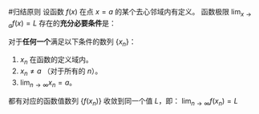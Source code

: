 
#归结原则 
设函数 $f(x)$ 在点 $x=a$ 的某个去心邻域内有定义。
函数极限 $\lim_{x \to a} f(x) = L$ 存在的**充分必要条件**是：

对于**任何一个**满足以下条件的数列 $\{x_n\}$：
1.  $x_n$ 在函数的定义域内。
2.  $x_n \neq a$ （对于所有的 $n$）。
3.  $\lim_{n \to \infty} x_n = a$。

都有对应的函数值数列 $\{f(x_n)\}$ 收敛到同一个值 $L$，即：
$\lim_{n \to \infty} f(x_n) = L$
